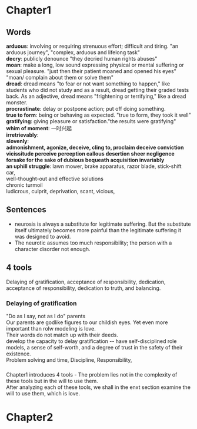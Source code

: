# Chapter1
## Words
**arduous**: involving or requiring strenuous effort; difficult and tiring.
"an arduous journey", "complex, arduous and lifelong task"  
**decry**: publicly denounce "they decried human rights abuses"  
**moan**: make a long, low sound expressing physical or mental suffering or sexual pleasure. "just then their patient moaned and opened his eyes"  
"moan/ complain about them or solve them"  
**dread**: dread means "to fear or not want something to happen," like students who did not study and as a result, dread getting their graded tests back. As an adjective, dread means "frightening or terrifying," like a dread monster.  
**procrastinate**: delay or postpone action; put off doing something.  
**true to form**: being or behaving as expected. "true to form, they took it well"
**gratifying**: giving pleasure or satisfaction."the results were gratifying"  
**whim of moment**: 一时兴起  
**irretrievably**:  
**slovenly**:  
**admonishment, agonize, deceive, cling to, proclaim deceive conviction vicissitude 
perceive
perception
callous
desertion
sheer negligence
forsake
for the sake of
dubious
bequeath 
acquisition 
invariably  
an uphill struggle**: 
lawn mower, brake apparatus, razor blade, stick-shift car,   
well-thought-out and effective solutions  
chronic turmoil  
ludicrous, 
culprit, deprivation, scant, vicious, 

## Sentences
* neurosis is always a substitute for legitimate suffering. But the substitute  itself ultimately becomes more painful than the legitimate suffering it was designed to avoid.  
* The neurotic assumes too much responsibility; the person with a character disorder not enough.





## 4 tools
Delaying of gratification, acceptance of responsibility, dedication, acceptance of responsibility, dedication to truth, and balancing.  
### Delaying of gratification
"Do as I say, not as I do" parents  
Our parents are godlike figures to our childish eyes. Yet even more important than rolw modeling is love.  
Their words do not match up with their deeds.  
develop the capacity to delay gratification -- have self-disciplined role models, a sense of self-worth, and a degree of trust in the safety of their existence.  
Problem solving and time, Discipline, Responsibility,

### 

Chapter1 introduces 4 tools - The problem lies not in the complexity of these tools but in the will to use them.  
After analyzing each of these tools, we shall in the enxt section examine the will to use them, which is love.  

  
# Chapter2



